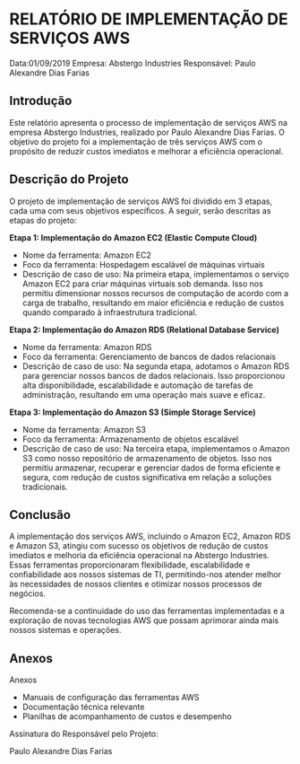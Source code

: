 # RELATÓRIO DE IMPLEMENTAÇÃO DE SERVIÇOS AWS

Data:01/09/2019
Empresa: Abstergo Industries 
Responsável: Paulo Alexandre Dias Farias

## Introdução
Este relatório apresenta o processo de implementação de serviços AWS na empresa Abstergo Industries, realizado por Paulo Alexandre Dias Farias. O objetivo do projeto foi a implementação de três serviços AWS com o propósito de reduzir custos imediatos e melhorar a eficiência operacional.

## Descrição do Projeto
O projeto de implementação de serviços AWS foi dividido em 3 etapas, cada uma com seus objetivos específicos. A seguir, serão descritas as etapas do projeto:

**Etapa 1: Implementação do Amazon EC2 (Elastic Compute Cloud)**
- Nome da ferramenta: Amazon EC2
- Foco da ferramenta: Hospedagem escalável de máquinas virtuais
- Descrição de caso de uso: Na primeira etapa, implementamos o serviço Amazon EC2 para criar máquinas virtuais sob demanda. Isso nos permitiu dimensionar nossos recursos de computação de acordo com a carga de trabalho, resultando em maior eficiência e redução de custos quando comparado à infraestrutura tradicional.

**Etapa 2: Implementação do Amazon RDS (Relational Database Service)**
- Nome da ferramenta: Amazon RDS
- Foco da ferramenta: Gerenciamento de bancos de dados relacionais
- Descrição de caso de uso: Na segunda etapa, adotamos o Amazon RDS para gerenciar nossos bancos de dados relacionais. Isso proporcionou alta disponibilidade, escalabilidade e automação de tarefas de administração, resultando em uma operação mais suave e eficaz.

**Etapa 3: Implementação do Amazon S3 (Simple Storage Service)**
- Nome da ferramenta: Amazon S3
- Foco da ferramenta: Armazenamento de objetos escalável
- Descrição de caso de uso: Na terceira etapa, implementamos o Amazon S3 como nosso repositório de armazenamento de objetos. Isso nos permitiu armazenar, recuperar e gerenciar dados de forma eficiente e segura, com redução de custos significativa em relação a soluções tradicionais.


## Conclusão
A implementação dos serviços AWS, incluindo o Amazon EC2, Amazon RDS e Amazon S3, atingiu com sucesso os objetivos de redução de custos imediatos e melhoria da eficiência operacional na Abstergo Industries. Essas ferramentas proporcionaram flexibilidade, escalabilidade e confiabilidade aos nossos sistemas de TI, permitindo-nos atender melhor às necessidades de nossos clientes e otimizar nossos processos de negócios.

Recomenda-se a continuidade do uso das ferramentas implementadas e a exploração de novas tecnologias AWS que possam aprimorar ainda mais nossos sistemas e operações.

## Anexos
Anexos
- Manuais de configuração das ferramentas AWS
- Documentação técnica relevante
- Planilhas de acompanhamento de custos e desempenho

Assinatura do Responsável pelo Projeto:

Paulo Alexandre Dias Farias
